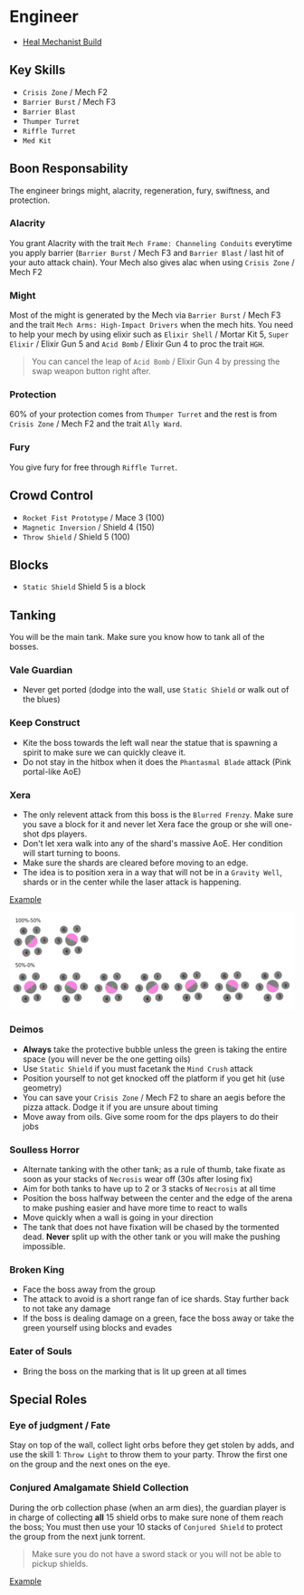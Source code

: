 # Engineer

- [Heal Mechanist Build](http://gw2skills.net/editor/?PexAk67lNw8YLsDWKeqTXRVA-zRRYjRLVTNkyFSLJQ1hQ6FgvHkQZL8WafzC-e)

## Key Skills

- `Crisis Zone` / Mech F2
- `Barrier Burst` / Mech F3
- `Barrier Blast`
- `Thumper Turret`
- `Riffle Turret`
- `Med Kit`

## Boon Responsability

The engineer brings might, alacrity, regeneration, fury, swiftness, and protection.

### Alacrity

You grant Alacrity with the trait `Mech Frame: Channeling Conduits` everytime you apply barrier (`Barrier Burst` / Mech F3 and `Barrier Blast` / last hit of your auto attack chain). Your Mech also gives alac when using `Crisis Zone` / Mech F2

### Might

Most of the might is generated by the Mech via `Barrier Burst` / Mech F3 and the trait `Mech Arms: High-Impact Drivers` when the mech hits. You need to help your mech by using elixir such as `Elixir Shell` / Mortar Kit 5, `Super Elixir` / Elixir Gun 5 and `Acid Bomb` / Elixir Gun 4 to proc the trait `HGH`.

> You can cancel the leap of `Acid Bomb` / Elixir Gun 4 by pressing the swap weapon button right after.

### Protection

60% of your protection comes from `Thumper Turret` and the rest is from `Crisis Zone` / Mech F2 and the trait `Ally Ward`.

### Fury

You give fury for free through `Riffle Turret`.

## Crowd Control

- `Rocket Fist Prototype` / Mace 3 (100)
- `Magnetic Inversion` / Shield 4 (150)
- `Throw Shield` / Shield 5 (100)

## Blocks

- `Static Shield` Shield 5 is a block

## Tanking

You will be the main tank. Make sure you know how to tank all of the bosses.

### Vale Guardian

- Never get ported (dodge into the wall, use `Static Shield` or walk out of the blues)

### Keep Construct

- Kite the boss towards the left wall near the statue that is spawning a spirit to make sure we can quickly cleave it.
- Do not stay in the hitbox when it does the `Phantasmal Blade` attack (Pink portal-like AoE)

### Xera

- The only relevent attack from this boss is the `Blurred Frenzy`. Make sure you save a block for it and never let Xera face the group or she will one-shot dps players.
- Don't let xera walk into any of the shard's massive AoE. Her condition will start turning to boons.
- Make sure the shards are cleared before moving to an edge.
- The idea is to position xera in a way that will not be in a `Gravity Well`, shards or in the center while the laser attack is happening.

[Example](https://youtu.be/7gY746zYcBc)

![xera_tanking_guide.pdf](/images/xera.png "Xera Tank Positioning")

### Deimos

- **Always** take the protective bubble unless the green is taking the entire space (you will never be the one getting oils)
- Use `Static Shield` if you must facetank the `Mind Crush` attack
- Position yourself to not get knocked off the platform if you get hit (use geometry)
- You can save your `Crisis Zone` / Mech F2 to share an aegis before the pizza attack. Dodge it if you are unsure about timing
- Move away from oils. Give some room for the dps players to do their jobs

### Soulless Horror

- Alternate tanking with the other tank; as a rule of thumb, take fixate as soon as your stacks of `Necrosis` wear off (30s after losing fix)
- Aim for both tanks to have up to 2 or 3 stacks of `Necrosis` at all time
- Position the boss halfway between the center and the edge of the arena to make pushing easier and have more time to react to walls
- Move quickly when a wall is going in your direction
- The tank that does not have fixation will be chased by the tormented dead. **Never** split up with the other tank or you will make the pushing impossible.

### Broken King

- Face the boss away from the group
- The attack to avoid is a short range fan of ice shards. Stay further back to not take any damage
- If the boss is dealing damage on a green, face the boss away or take the green yourself using blocks and evades

### Eater of Souls

- Bring the boss on the marking that is lit up green at all times

## Special Roles

### Eye of judgment / Fate

Stay on top of the wall, collect light orbs before they get stolen by adds, and use the skill 1: `Throw Light` to throw them to your party. Throw the first one on the group and the next ones on the eye.

### Conjured Amalgamate Shield Collection

During the orb collection phase (when an arm dies), the guardian player is in charge of collecting **all** 15 shield orbs to make sure none of them reach the boss; You must then use your 10 stacks of `Conjured Shield` to protect the group from the next junk torrent. 

> Make sure you do not have a sword stack or you will not be able to pickup shields.

[Example](https://youtu.be/P3-64DF2R4s)

